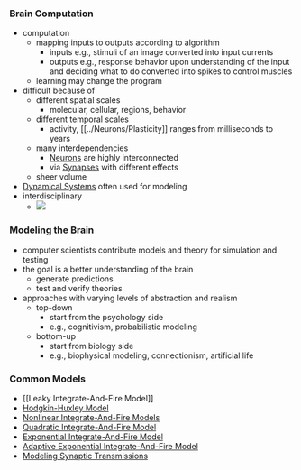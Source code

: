 ### Brain Computation
+ computation
	+ mapping inputs to outputs according to algorithm
		+ inputs e.g., stimuli of an image converted into input currents
		+ outputs e.g., response behavior upon understanding of the input and deciding what to do converted into spikes to control muscles
	+ learning may change the program
+ difficult because of
	+ different spatial scales
		+ molecular, cellular, regions, behavior
	+ different temporal scales
		+ activity, [[../Neurons/Plasticity]] ranges from milliseconds to years
	+ many interdependencies
		+ [Neurons](../Neurons/Neurons.md) are highly interconnected
		+ via [Synapses](../Neurons/Synapses.md) with different effects
	+ sheer volume	
+ [Dynamical Systems](Dynamical%20Systems.md) often used for modeling
+ interdisciplinary
	+ ![](../../../../z_images/Pasted%20image%2020250616104713.png)

### Modeling the Brain
+ computer scientists contribute models and theory for simulation and testing
+ the goal is a better understanding of the brain
	+ generate predictions
	+ test and verify theories
+ approaches with varying levels of abstraction and realism
	+ top-down
		+ start from the psychology side
		+ e.g., cognitivism, probabilistic modeling
	+ bottom-up
		+ start from biology side
		+ e.g., biophysical modeling, connectionism, artificial life

### Common Models
+ [[Leaky Integrate-And-Fire Model]]
+ [Hodgkin-Huxley Model](Hodgkin-Huxley%20Model.md)
+ [Nonlinear Integrate-And-Fire Models](Nonlinear%20Integrate-And-Fire%20Models.md)
+ [Quadratic Integrate-And-Fire Model](Quadratic%20Integrate-And-Fire%20Model.md)
+ [Exponential Integrate-And-Fire Model](Exponential%20Integrate-And-Fire%20Model.md)
+ [Adaptive Exponential Integrate-And-Fire Model](Adaptive%20Exponential%20Integrate-And-Fire%20Model.md)
+ [Modeling Synaptic Transmissions](Modeling%20Synaptic%20Transmissions.md)